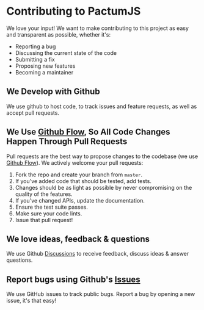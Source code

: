 # Contributing to PactumJS

We love your input! We want to make contributing to this project as easy and transparent as possible, whether it's:

- Reporting a bug
- Discussing the current state of the code
- Submitting a fix
- Proposing new features
- Becoming a maintainer


## We Develop with Github

We use github to host code, to track issues and feature requests, as well as accept pull requests.


## We Use [Github Flow](https://guides.github.com/introduction/flow/index.html), So All Code Changes Happen Through Pull Requests

Pull requests are the best way to propose changes to the codebase (we use [Github Flow](https://guides.github.com/introduction/flow/index.html)). We actively welcome your pull requests:

1. Fork the repo and create your branch from `master`.
2. If you've added code that should be tested, add tests.
3. Changes should be as light as possible by never compromising on the quality of the features.
4. If you've changed APIs, update the documentation.
5. Ensure the test suite passes.
6. Make sure your code lints.
7. Issue that pull request!


## We love ideas, feedback & questions

We use Github [Discussions](https://github.com/pactumjs/pactum/discussions) to receive feedback, discuss ideas & answer questions.


## Report bugs using Github's [Issues](https://github.com/pactumjs/pactum/issues)

We use GitHub issues to track public bugs. Report a bug by opening a new issue, it's that easy!
